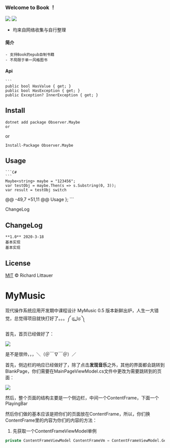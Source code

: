 ### Welcome to Book ！

 <p align="left">
 	<img src='https://img.shields.io/github/workflow/status/Obsoletes/Maybe/.NET Core'>
 	<img src='https://img.shields.io/nuget/v/Observer.Maybe.svg'>
 </p>
 
 
 * 均来自网络收集与自行整理


 #### 简介
  ```
  - 支持Book的epub自制书籍
  - 不局限于单一风格图书
  ```
  
 #### Api


 	
 	```
 	public bool HasValue { get; }
 	public bool HasException { get; }
 	public Exception? InnerException { get; }


 ## Install

 	dotnet add package Observer.Maybe 
 	or

 or

 	Install-Package Observer.Maybe

 
 ## Usage

 	```C#
 	```
 	Maybe<string> maybe = "123456";
 	var testObj = maybe.Then(s => s.Substring(0, 3));
 	var result = testObj switch
 @@ -49,7 +51,11 @@ Usage
 	};
 	```

 ChangeLog
 ## ChangeLog

 	**1.0** 2020-3-18
 	基本实现
 	基本实现

 ## License

 [MIT](LICENSE) © Richard Littauer
 
 
 
 
 # MyMusic
 现代操作系统应用开发期中课程设计
 MyMusic 0.5 版本新鲜出炉，人生一大错觉，总觉得项目就快打好了。。。༼ ಥل͟ಥ ༽

 首先，首页已经做好了：

 ![](http://pic.caigoubao.cc/590732/%E5%A4%A7%E4%BA%8C%E4%B8%8B/%E4%BB%99%E8%8D%89/%E6%9C%9F%E4%B8%AD/img1.png)

 是不是很帅，，，＼（＠￣∇￣＠）／

 首先，侧边栏的响应已经做好了，除了点击**发现音乐**之外，其他的界面都会跳转到BlankPage，你们需要在MainPageViewModel.cs文件中更改为需要跳转到的页面：

 ![](http://pic.caigoubao.cc/590732/%E5%A4%A7%E4%BA%8C%E4%B8%8B/%E4%BB%99%E8%8D%89/%E6%9C%9F%E4%B8%AD/img2.png)

 然后，整个页面的结构主要是一个侧边栏，中间一个ContentFrame，下面一个PlayingBar

 然后你们做的基本应该是把你们的页面放在ContentFrame，所以，你们换ContentFrame里的内容为你们的内容的方法：

 1. 先获取一个ContentFrameViewModel单例

 ```c++
 private ContentFrameViewModel ContentFrameVm = ContentFrameViewModel.GetInstance();
 ```
 
